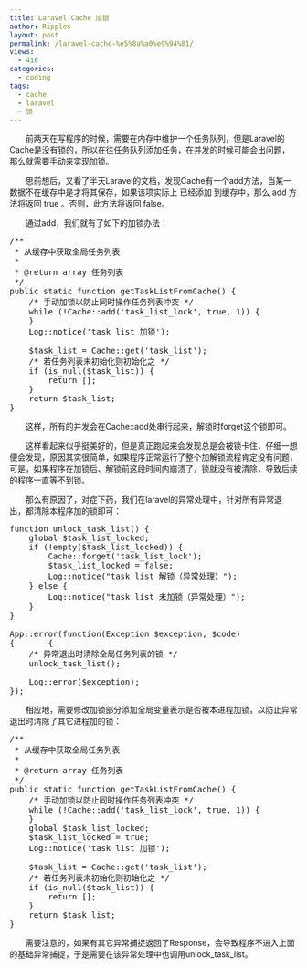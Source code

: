 ```yaml
---
title: Laravel Cache 加锁
author: Ripples
layout: post
permalink: /laravel-cache-%e5%8a%a0%e9%94%81/
views:
  - 416
categories:
  - coding
tags:
  - cache
  - laravel
  - 锁
---
```

<p style="text-indent: 2em;">
  前两天在写程序的时候，需要在内存中维护一个任务队列，但是Laravel的Cache是没有锁的，所以在往任务队列添加任务，在并发的时候可能会出问题，那么就需要手动来实现加锁。
</p>

<p style="text-indent: 2em;">
  思前想后，又看了半天Laravel的文档，发现Cache有一个add方法，当某一数据不在缓存中是才将其保存，如果该项实际上 已经添加 到缓存中，那么 add 方法将返回 true 。否则，此方法将返回 false。
</p>

<!--more-->

<p style="text-indent: 2em;">
  通过add，我们就有了如下的加锁办法：
</p>

<pre class="brush:php;toolbar:false">/**
&nbsp;*&nbsp;从缓存中获取全局任务列表
&nbsp;*
&nbsp;*&nbsp;@return&nbsp;array&nbsp;任务列表
&nbsp;*/
public&nbsp;static&nbsp;function&nbsp;getTaskListFromCache()&nbsp;{
&nbsp;&nbsp;&nbsp;&nbsp;/*&nbsp;手动加锁以防止同时操作任务列表冲突&nbsp;*/
&nbsp;&nbsp;&nbsp;&nbsp;while&nbsp;(!Cache::add(&#39;task_list_lock&#39;,&nbsp;true,&nbsp;1))&nbsp;{
&nbsp;&nbsp;&nbsp;&nbsp;}
&nbsp;&nbsp;&nbsp;&nbsp;Log::notice(&#39;task&nbsp;list&nbsp;加锁&#39;);

&nbsp;&nbsp;&nbsp;&nbsp;$task_list&nbsp;=&nbsp;Cache::get(&#39;task_list&#39;);
&nbsp;&nbsp;&nbsp;&nbsp;/*&nbsp;若任务列表未初始化则初始化之&nbsp;*/
&nbsp;&nbsp;&nbsp;&nbsp;if&nbsp;(is_null($task_list))&nbsp;{
&nbsp;&nbsp;&nbsp;&nbsp;&nbsp;&nbsp;&nbsp;&nbsp;return&nbsp;[];
&nbsp;&nbsp;&nbsp;&nbsp;}
&nbsp;&nbsp;&nbsp;&nbsp;return&nbsp;$task_list;
}</pre>

<p style="text-indent: 2em;">
  这样，所有的并发会在Cache::add处串行起来，解锁时forget这个锁即可。
</p>

<p style="text-indent: 2em;">
  这样看起来似乎挺美好的，但是真正跑起来会发现总是会被锁卡住，仔细一想便会发现，原因其实很简单，如果程序正常运行了整个加解锁流程肯定没有问题，可是，如果程序在加锁后、解锁前这段时间内崩溃了，锁就没有被清除，导致后续的程序一直等不到锁。
</p>

<p style="text-indent: 2em;">
  那么有原因了，对症下药，我们在laravel的异常处理中，针对所有异常退出，都清除本程序加的锁即可：
</p>

<pre class="brush:php;toolbar:false">function&nbsp;unlock_task_list()&nbsp;{
&nbsp;&nbsp;&nbsp;&nbsp;global&nbsp;$task_list_locked;
&nbsp;&nbsp;&nbsp;&nbsp;if&nbsp;(!empty($task_list_locked))&nbsp;{
&nbsp;&nbsp;&nbsp;&nbsp;&nbsp;&nbsp;&nbsp;&nbsp;Cache::forget(&#39;task_list_lock&#39;);
&nbsp;&nbsp;&nbsp;&nbsp;&nbsp;&nbsp;&nbsp;&nbsp;$task_list_locked&nbsp;=&nbsp;false;
&nbsp;&nbsp;&nbsp;&nbsp;&nbsp;&nbsp;&nbsp;&nbsp;Log::notice("task&nbsp;list&nbsp;解锁（异常处理）");
&nbsp;&nbsp;&nbsp;&nbsp;}&nbsp;else&nbsp;{
&nbsp;&nbsp;&nbsp;&nbsp;&nbsp;&nbsp;&nbsp;&nbsp;Log::notice("task&nbsp;list&nbsp;未加锁（异常处理）");
&nbsp;&nbsp;&nbsp;&nbsp;}
}

App::error(function(Exception&nbsp;$exception,&nbsp;$code)
{&nbsp;&nbsp;&nbsp;&nbsp;&nbsp;&nbsp;&nbsp;{
&nbsp;&nbsp;&nbsp;&nbsp;/*&nbsp;异常退出时清除全局任务列表的锁&nbsp;*/
&nbsp;&nbsp;&nbsp;&nbsp;unlock_task_list();

&nbsp;&nbsp;&nbsp;&nbsp;Log::error($exception);
});</pre>

<p style="text-indent: 2em;">
  相应地，需要修改加锁部分添加全局变量表示是否被本进程加锁，以防止异常退出时清除了其它进程加的锁：
</p>

<pre class="brush:php;toolbar:false">/**
&nbsp;*&nbsp;从缓存中获取全局任务列表
&nbsp;*
&nbsp;*&nbsp;@return&nbsp;array&nbsp;任务列表
&nbsp;*/
public&nbsp;static&nbsp;function&nbsp;getTaskListFromCache()&nbsp;{
&nbsp;&nbsp;&nbsp;&nbsp;/*&nbsp;手动加锁以防止同时操作任务列表冲突&nbsp;*/
&nbsp;&nbsp;&nbsp;&nbsp;while&nbsp;(!Cache::add(&#39;task_list_lock&#39;,&nbsp;true,&nbsp;1))&nbsp;{
&nbsp;&nbsp;&nbsp;&nbsp;}
&nbsp;&nbsp;&nbsp;&nbsp;global&nbsp;$task_list_locked;
&nbsp;&nbsp;&nbsp;&nbsp;$task_list_locked&nbsp;=&nbsp;true;
&nbsp;&nbsp;&nbsp;&nbsp;Log::notice(&#39;task&nbsp;list&nbsp;加锁&#39;);

&nbsp;&nbsp;&nbsp;&nbsp;$task_list&nbsp;=&nbsp;Cache::get(&#39;task_list&#39;);
&nbsp;&nbsp;&nbsp;&nbsp;/*&nbsp;若任务列表未初始化则初始化之&nbsp;*/
&nbsp;&nbsp;&nbsp;&nbsp;if&nbsp;(is_null($task_list))&nbsp;{
&nbsp;&nbsp;&nbsp;&nbsp;&nbsp;&nbsp;&nbsp;&nbsp;return&nbsp;[];
&nbsp;&nbsp;&nbsp;&nbsp;}
&nbsp;&nbsp;&nbsp;&nbsp;return&nbsp;$task_list;
}</pre>

<p style="text-indent: 2em;">
  需要注意的，如果有其它异常捕捉返回了Response，会导致程序不进入上面的基础异常捕捉，于是需要在该异常处理中也调用unlock_task_list。
</p>
